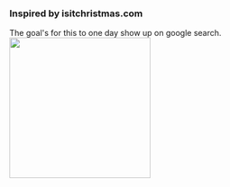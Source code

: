 ### Inspired by isitchristmas.com

The goal's for this to one day show up on google search. 
<img src="https://media.giphy.com/media/4F4fdXQGUy4eYM4mwI/giphy.gif" width="250" height="250"/>